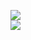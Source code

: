 [![](https://img.shields.io/badge/Made%20With-Github%20Spray-lightgrey.svg?style=for-the-badge&logo=github)](https://github.com/Annihil/github-spray#15126)  
[![](https://i.imgur.com/2DrTn0Z.gif)](https://github.com/Annihil/github-spray)
